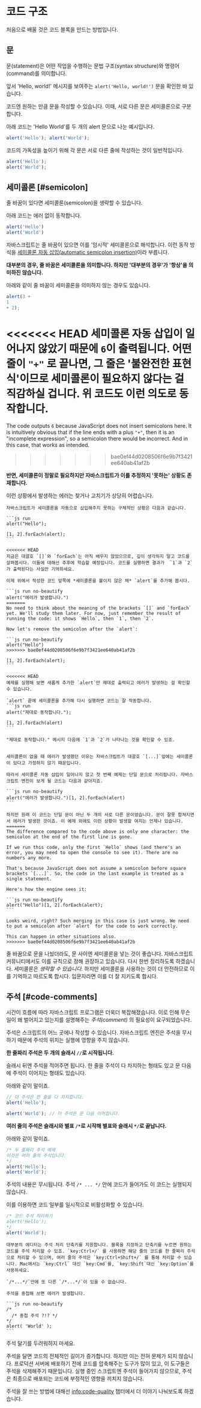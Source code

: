 # 코드 구조

처음으로 배울 것은 코드 블록을 만드는 방법입니다.

## 문

문(statement)은 어떤 작업을 수행하는 문법 구조(syntax structure)와 명령어(command)를 의미합니다.

앞서 'Hello, world!' 메시지를 보여주는 `alert('Hello, world!')` 문을 확인한 바 있습니다.

코드엔 원하는 만큼 문을 작성할 수 있습니다. 이때, 서로 다른 문은 세미콜론으로 구분합니다.

아래 코드는 'Hello World'를 두 개의 alert 문으로 나눈 예시입니다.

```js run no-beautify
alert('Hello'); alert('World');
```

코드의 가독성을 높이기 위해 각 문은 서로 다른 줄에 작성하는 것이 일반적입니다.

```js run no-beautify
alert('Hello');
alert('World');
```

## 세미콜론 [#semicolon]

줄 바꿈이 있다면 세미콜론(semicolon)을 생략할 수 있습니다.

아래 코드는 에러 없이 동작합니다.

```js run no-beautify
alert('Hello')
alert('World')
```

자바스크립트는 줄 바꿈이 있으면 이를 '암시적' 세미콜론으로 해석합니다. 이런 동작 방식을 [세미콜론 자동 삽입(automatic semicolon insertion)](https://tc39.github.io/ecma262/#sec-automatic-semicolon-insertion)이라 부릅니다.

**대부분의 경우, 줄 바꿈은 세미콜론을 의미합니다. 하지만 '대부분의 경우'가 '항상'을 의미하진 않습니다.**

아래와 같이 줄 바꿈이 세미콜론을 의미하지 않는 경우도 있습니다.

```js run no-beautify
alert(3 +
1
+ 2);
```

<<<<<<< HEAD
세미콜론 자동 삽입이 일어나지 않았기 때문에 `6`이 출력됩니다. 어떤 줄이 `"+"` 로 끝나면, 그 줄은 '불완전한 표현식'이므로 세미콜론이 필요하지 않다는 걸 직감하실 겁니다. 위 코드도 이런 의도로 동작합니다.
=======
The code outputs `6` because JavaScript does not insert semicolons here. It is intuitively obvious that if the line ends with a plus `"+"`, then it is an "incomplete expression", so a semicolon there would be incorrect. And in this case, that works as intended.
>>>>>>> bae0ef44d0208506f6e9b7f3421ee640ab41af2b

**반면, 세미콜론이 정말로 필요하지만 자바스크립트가 이를 추정하지 '못하는' 상황도 존재합니다.**

이런 상황에서 발생하는 에러는 찾거나 고치기가 상당히 어렵습니다.

````smart header="에러 예제"
자바스크립트가 세미콜론을 자동으로 삽입해주지 못하는 구체적인 상황은 다음과 같습니다.

```js run
alert("Hello");

[1, 2].forEach(alert);
```

<<<<<<< HEAD
지금은 대괄호 `[]`와 `forEach`는 아직 배우지 않았으므로, 깊이 생각하지 말고 코드를 살펴봅시다. 이들에 대해선 추후에 학습할 예정입니다. 코드를 실행하면 결과가  `1`과 `2`가 출력된다는 사실만 기억하세요.

이제 위에서 작성한 코드 앞쪽에 *세미콜론을 붙이지 않은 채* `alert`를 추가해 봅시다.

```js run no-beautify
alert("에러가 발생합니다.")
=======
No need to think about the meaning of the brackets `[]` and `forEach` yet. We'll study them later. For now, just remember the result of running the code: it shows `Hello`, then `1`, then `2`.

Now let's remove the semicolon after the `alert`:

```js run no-beautify
alert("Hello")
>>>>>>> bae0ef44d0208506f6e9b7f3421ee640ab41af2b

[1, 2].forEach(alert);
```

<<<<<<< HEAD
예제를 실행해 보면 새롭게 추가한 `alert`만 제대로 출력되고 에러가 발생하는 걸 확인할 수 있습니다.

`alert` 끝에 세미콜론을 추가해 다시 실행하면 코드는 잘 작동합니다.
```js run
alert("제대로 동작합니다.");

[1, 2].forEach(alert)
```

"제대로 동작합니다." 메시지 다음에 `1`과 `2`가 나타나는 것을 확인할 수 있죠.


세미콜론이 없을 때 에러가 발생했던 이유는 자바스크립트가 대괄호 `[...]`앞에는 세미콜론이 있다고 가정하지 않기 때문입니다.

따라서 세미콜론 자동 삽입이 일어나지 않고 첫 번째 예제는 단일 문으로 처리됩니다. 자바스크립트 엔진이 보게 될 코드는 다음과 같아지죠.

```js run no-beautify
alert("에러가 발생합니다.")[1, 2].forEach(alert)
```

하지만 원래 이 코드는 단일 문이 아닌 두 개의 서로 다른 문이었습니다. 문이 잘못 합쳐지면서 에러가 발생한 것이죠. 이 예제 외에도 이런 상황이 발생할 여지는 언제나 있습니다.
=======
The difference compared to the code above is only one character: the semicolon at the end of the first line is gone.

If we run this code, only the first `Hello` shows (and there's an error, you may need to open the console to see it). There are no numbers any more.

That's because JavaScript does not assume a semicolon before square brackets `[...]`. So, the code in the last example is treated as a single statement.

Here's how the engine sees it:

```js run no-beautify
alert("Hello")[1, 2].forEach(alert);
```

Looks weird, right? Such merging in this case is just wrong. We need to put a semicolon after `alert` for the code to work correctly.

This can happen in other situations also.
>>>>>>> bae0ef44d0208506f6e9b7f3421ee640ab41af2b
````

줄 바꿈으로 문을 나눴더라도, 문 사이엔 세미콜론을 넣는 것이 좋습니다. 자바스크립트 커뮤니티에서도 이를 규칙으로 정해 권장하고 있습니다. 다시 한번 정리하도록 하겠습니다. 세미콜론은 *생략할 수 있습니다.* 하지만 세미콜론을 사용하는 것이 더 안전하므로 이를 기억하고 따르도록 합시다. 입문자라면 이를 더 잘 지키도록 합시다.

## 주석 [#code-comments]

시간이 흐름에 따라 자바스크립트 프로그램은 더욱더 복잡해졌습니다. 이로 인해 무슨 일이 왜 벌어지고 있는지를 설명해주는 *주석(comment)* 의 필요성이 요구되었습니다.

주석은 스크립트의 어느 곳에나 작성할 수 있습니다. 자바스크립트 엔진은 주석을 무시하기 때문에 주석의 위치는 실행에 영향을 주지 않습니다.

**한 줄짜리 주석은 두 개의 슬래시 `//`로 시작됩니다.**

슬래시 뒤엔 주석을 적어주면 됩니다. 한 줄을 주석이 다 차지하는 형태도 있고 문 다음에 주석이 이어지는 형태도 있습니다.

아래와 같이 말이죠.
```js run
// 이 주석은 한 줄을 다 차지합니다.
alert('Hello');

alert('World'); // 이 주석은 문 다음 이어집니다.
```

**여러 줄의 주석은 슬래시와 별표 <code>/&#42;</code>로 시작해 별표와 슬래시 <code>&#42;/</code>로 끝납니다.**

아래와 같이 말이죠.

```js run
/* 두 줄짜리 주석 예제
이것은 여러 줄의 주석입니다.
*/
alert('Hello');
alert('World');
```

주석의 내용은 무시됩니다. 주석 <code>/&#42; ... &#42;/</code> 안에 코드가 들어가도 이 코드는 실행되지 않습니다.

이를 이용하면 코드 일부를 일시적으로 비활성화할 수 있습니다.

```js run
/* 코드 주석 처리하기
alert('Hello');
*/
alert('World');
```

```smart header="단축키 사용하기"
대부분의 에디터는 주석 처리 단축키를 지원합니다. 블록을 지정하고 단축키를 누르면 원하는 코드를 주석 처리할 수 있죠. `key:Ctrl+/` 를 사용하면 해당 줄의 코드를 한 줄짜리 주석으로 처리할 수 있으며, 여러 줄의 주석은 `key:Ctrl+Shift+/` 를 통해 처리할 수 있습니다. Mac에서는 `key:Ctrl` 대신 `key:Cmd`를, `key:Shift`대신 `key:Option`를 사용하세요.
```

````warn header="중첩 주석은 지원하지 않습니다."
`/*...*/`안에 또 다른 `/*...*/`이 있을 수 없습니다.

주석을 중첩해 쓰면 에러가 발생합니다.

```js run no-beautify
/*
  /* 중첩 주석 ?!? */
*/
alert( 'World' );
```
````

주석 달기를 두려워하지 마세요.

주석을 달면 코드의 전체적인 길이가 증가합니다. 하지만 이는 전혀 문제가 되지 않습니다. 프로덕션 서버에 배포하기 전에 코드를 압축해주는 도구가 많이 있고, 이 도구들은 주석을 삭제해주기 때문입니다. 실행 중인 스크립트엔 주석이 들어가지 않으므로, 주석은 최종으로 배포되는 코드에 부정적인 영향을 끼치지 않습니다.

주석을 잘 쓰는 방법에 대해선 <info:code-quality> 챕터에서 더 이야기 나눠보도록 하겠습니다.
